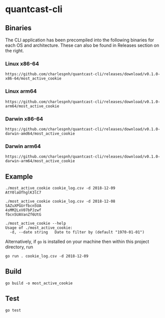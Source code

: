 # quantcast-cli

## Binaries
The CLI application has been precompiled into the following binaries for each OS and architecture. These can also be found in Releases section on the right.

### Linux x86-64
    https://github.com/charlespnh/quantcast-cli/releases/download/v0.1.0-x86-64/most_active_cookie

### Linux arm64
    https://github.com/charlespnh/quantcast-cli/releases/download/v0.1.0-arm64/most_active_cookie

### Darwin x86-64
    https://github.com/charlespnh/quantcast-cli/releases/download/v0.1.0-darwin-amd64/most_active_cookie

### Darwin arm64
    https://github.com/charlespnh/quantcast-cli/releases/download/v0.1.0-darwin-arm64/most_active_cookie


## Example

```
./most_active_cookie cookie_log.csv -d 2018-12-09
AtY0laUfhglK3lC7
```
```
./most_active_cookie cookie_log.csv -d 2018-12-08
SAZuXPGUrfbcn5UA
4sMM2LxV07bPJzwf
fbcn5UAVanZf6UtG
```
```
./most_active_cookie --help
Usage of ./most_active_cookie:
  -d, --date string   Date to filter by (default "1970-01-01")
```

Alternatively, if ```go``` is installed on your machine then within this project directory, run
```
go run . cookie_log.csv -d 2018-12-09
```

## Build
```
go build -o most_active_cookie
```

## Test
```
go test
```